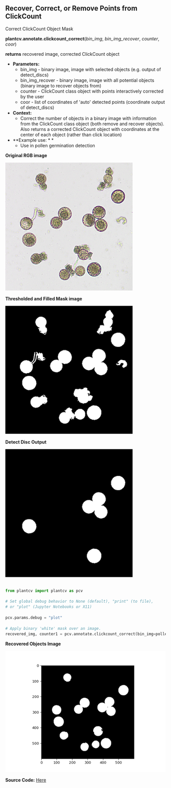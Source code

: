 ## Recover, Correct, or Remove Points from ClickCount 

Correct ClickCount Object Mask

**plantcv.annotate.clickcount_correct**(*bin_img*, *bin_img_recover*, *counter*, *coor*)

**returns** recovered image, corrected ClickCount object

- **Parameters:**
    - bin_img - binary image, image with selected objects (e.g. output of detect_discs)
    - bin_img_recover - binary image, image with all potential objects (binary image to recover objects from)  
    - counter - ClickCount class object with points interactively corrected by the user
    - coor - list of coordinates of 'auto' detected points (coordinate output of detect_discs)
- **Context:**
    - Correct the number of objects in a binary image with information from the ClickCount class object (both remove and recover objects). Also returns a corrected ClickCount object with coordinates at the center of each object (rather than click location)
- **Example use: *  *
    - Use in pollen germination detection

**Original RGB image**

![Screenshot](img/documentation_images/annotate_clickcount_correct/crop_pollen.png)
  
**Thresholded and Filled Mask image**

![Screenshot](img/documentation_images/annotate_clickcount_correct/pollen_all_mask.png)

**Detect Disc Output**

![Screenshot](img/documentation_images/annotate_clickcount_correct/pollen_detectdisc_mask.png)


```python

from plantcv import plantcv as pcv

# Set global debug behavior to None (default), "print" (to file), 
# or "plot" (Jupyter Notebooks or X11)

pcv.params.debug = "plot"

# Apply binary 'white' mask over an image. 
recovered_img, counter1 = pcv.annotate.clickcount_correct(bin_img=pollen_all_mask, bin_img_recover= pollen_detectdisc_mask, counter=counter, coor=coor)

```

**Recovered Objects Image**

![Screenshot](img/documentation_images/annotate_clickcount_correct/Figure-4.png)


**Source Code:** [Here](https://github.com/danforthcenter/plantcv/blob/main/plantcv/plantcv/annotate/clickcount_correct.py)
